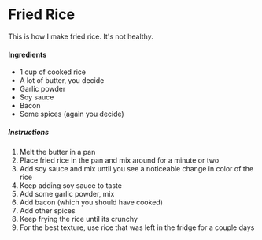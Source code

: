 # Fried Rice

This is how I make fried rice. It's not healthy.

#### Ingredients

*   1 cup of cooked rice
*   A lot of butter, you decide
*   Garlic powder
*   Soy sauce
*   Bacon
*   Some spices (again you decide)

##### Instructions

1.  Melt the butter in a pan
2.  Place fried rice in the pan and mix around for a minute or two
3.  Add soy sauce and mix until you see a noticeable change in color of the rice
4.  Keep adding soy sauce to taste
5.  Add some garlic powder, mix
6.  Add bacon (which you should have cooked)
7.  Add other spices
8.  Keep frying the rice until its crunchy
9.  For the best texture, use rice that was left in the fridge for a couple days
